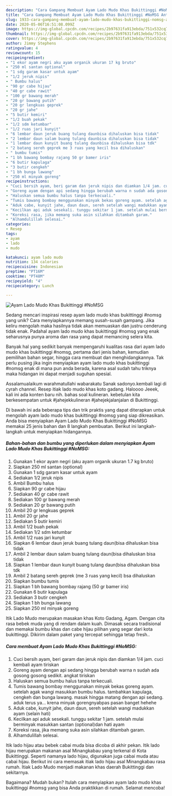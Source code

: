 ```yaml
---
description: "Cara Gampang Membuat Ayam Lado Mudo Khas Bukittinggi #NoMSG Anti Gagal"
title: "Cara Gampang Membuat Ayam Lado Mudo Khas Bukittinggi #NoMSG Anti Gagal"
slug: 1933-cara-gampang-membuat-ayam-lado-mudo-khas-bukittinggi-nomsg-anti-gagal
date: 2020-05-06T16:51:08.099Z
image: https://img-global.cpcdn.com/recipes/2b97631fa913ebda/751x532cq70/ayam-lado-mudo-khas-bukittinggi-nomsg-foto-resep-utama.jpg
thumbnail: https://img-global.cpcdn.com/recipes/2b97631fa913ebda/751x532cq70/ayam-lado-mudo-khas-bukittinggi-nomsg-foto-resep-utama.jpg
cover: https://img-global.cpcdn.com/recipes/2b97631fa913ebda/751x532cq70/ayam-lado-mudo-khas-bukittinggi-nomsg-foto-resep-utama.jpg
author: Jimmy Stephens
ratingvalue: 4
reviewcount: 15
recipeingredient:
- "1 ekor ayam negri aku ayam organik ukuran 17 kg bruto"
- "250 ml santan optional"
- "1 sdg garam kasar untuk ayam"
- "1/2 jeruk nipis"
- " Bumbu halus"
- "90 gr cabe hijau"
- "40 gr cabe rawit"
- "100 gr bawang merah"
- "20 gr bawang putih"
- "20 gr lengkuas geprek"
- "20 gr jahe"
- "5 butir kemiri"
- "1/2 buah pekak"
- "1/2 sdm ketumbar"
- "1/2 ruas jari kunyit"
- "6 lembar daun jeruk buang tulang daunbisa dihaluskan bisa tidak"
- "2 lembar daun salam buang tulang daunbisa dihaluskan bisa tidak"
- "1 lembar daun kunyit buang tulang daunbisa dihaluskan bisa tdk"
- "2 batang sereh geprek me 3 ruas yang kecil bsa dihaluskan"
- " bumbu tumis"
- "1 bh bawang bombay rajang 50 gr bamer iris"
- "6 butir kapulaga"
- "3 butir cengkeh"
- "1 bh bunga lawang"
- "250 ml minyak goreng"
recipeinstructions:
- "Cuci bersih ayam, beri garam dan jeruk nipis dan diamkan 1/4 jam. cuci kembali ayam tiriskan"
- "Goreng ayam dengan api sedang hingga berubah warna n sudah ada gosong gosong sedikit. angkat tiriskan"
- "Haluskan semua bumbu halus tanpa terkecuali."
- "Tumis bawang bombay menggunakan minyak bekas goreng ayam. setelah agak wangi masukkan bumbu halus. tambahkan kapulaga, cengkeh dan bunga lawang. masak hingga matang dengan api sedang. aduk terus ya... krena minyak gorengnyabpas pasan banget hehehe"
- "Aduk cabe, kunyit jahe, daun daun, sereh setelah wangi madukkan ayam (selain hati)"
- "Kecilkan api aduk sesekali. tunggu sekitar 1 jam. setelah mulai berminyak masukkan santan (optional)dan hati ayam"
- "Koreksi rasa, jika memang suka asin silahkan ditambah garam."
- "Alhamdulillah selesai."
categories:
- Resep
tags:
- ayam
- lado
- mudo

katakunci: ayam lado mudo 
nutrition: 134 calories
recipecuisine: Indonesian
preptime: "PT16M"
cooktime: "PT48M"
recipeyield: "4"
recipecategory: Lunch

---
```



![Ayam Lado Mudo Khas Bukittinggi #NoMSG](https://img-global.cpcdn.com/recipes/2b97631fa913ebda/751x532cq70/ayam-lado-mudo-khas-bukittinggi-nomsg-foto-resep-utama.jpg)

Sedang mencari inspirasi resep ayam lado mudo khas bukittinggi #nomsg yang unik? Cara menyiapkannya memang susah-susah gampang. Jika keliru mengolah maka hasilnya tidak akan memuaskan dan justru cenderung tidak enak. Padahal ayam lado mudo khas bukittinggi #nomsg yang enak seharusnya punya aroma dan rasa yang dapat memancing selera kita.

Banyak hal yang sedikit banyak mempengaruhi kualitas rasa dari ayam lado mudo khas bukittinggi #nomsg, pertama dari jenis bahan, kemudian pemilihan bahan segar, hingga cara membuat dan menghidangkannya. Tak perlu pusing jika ingin menyiapkan ayam lado mudo khas bukittinggi #nomsg enak di mana pun anda berada, karena asal sudah tahu triknya maka hidangan ini dapat menjadi suguhan spesial.

Assalamualaikum warahmatullahi wabarakatu Sanak sadonyo.kembali lagi di cyrah channel. Resep itiak lado mudo khas koto gadang. Haloooo Jeeek, kali ini ada konten baru nih. bahas soal kulineran. kebetulan kita berkesempatan untuk #jahejekkulineran #jahejekjalanjalan di Bukittinggi.


Di bawah ini ada beberapa tips dan trik praktis yang dapat diterapkan untuk mengolah ayam lado mudo khas bukittinggi #nomsg yang siap dikreasikan. Anda bisa menyiapkan Ayam Lado Mudo Khas Bukittinggi #NoMSG memakai 25 jenis bahan dan 8 langkah pembuatan. Berikut ini langkah-langkah untuk menyiapkan hidangannya.

<!--inarticleads1-->

##### Bahan-bahan dan bumbu yang diperlukan dalam menyiapkan Ayam Lado Mudo Khas Bukittinggi #NoMSG:

1. Gunakan 1 ekor ayam negri (aku ayam organik ukuran 1.7 kg bruto)
1. Siapkan 250 ml santan (optional)
1. Gunakan 1 sdg garam kasar untuk ayam
1. Sediakan 1/2 jeruk nipis
1. Ambil  Bumbu halus
1. Siapkan 90 gr cabe hijau
1. Sediakan 40 gr cabe rawit
1. Sediakan 100 gr bawang merah
1. Sediakan 20 gr bawang putih
1. Ambil 20 gr lengkuas geprek
1. Ambil 20 gr jahe
1. Sediakan 5 butir kemiri
1. Ambil 1/2 buah pekak
1. Sediakan 1/2 sdm ketumbar
1. Ambil 1/2 ruas jari kunyit
1. Siapkan 6 lembar daun jeruk buang tulang daun(bisa dihaluskan bisa tidak
1. Ambil 2 lembar daun salam buang tulang daun(bisa dihaluskan bisa tidak
1. Siapkan 1 lembar daun kunyit buang tulang daun(bisa dihaluskan bisa tdk
1. Ambil 2 batang sereh geprek (me 3 ruas yang kecil) bsa dihaluskan
1. Siapkan  bumbu tumis
1. Siapkan 1 bh bawang bombay rajang (50 gr bamer iris)
1. Gunakan 6 butir kapulaga
1. Sediakan 3 butir cengkeh
1. Siapkan 1 bh bunga lawang
1. Siapkan 250 ml minyak goreng


Itik Lado Mudo merupakan masakan khas Koto Gadang, Agam. Dengan cita rasa bebek muda yang di rendam dalam kuah. Dimasak secara tradisional dan memakai bumbu khas dan cabe hijau pilihan yang segar dari kota bukittinggi. Dikirim dalam paket yang tercepat sehingga tetap fresh.. 

<!--inarticleads2-->

##### Cara membuat Ayam Lado Mudo Khas Bukittinggi #NoMSG:

1. Cuci bersih ayam, beri garam dan jeruk nipis dan diamkan 1/4 jam. cuci kembali ayam tiriskan
1. Goreng ayam dengan api sedang hingga berubah warna n sudah ada gosong gosong sedikit. angkat tiriskan
1. Haluskan semua bumbu halus tanpa terkecuali.
1. Tumis bawang bombay menggunakan minyak bekas goreng ayam. setelah agak wangi masukkan bumbu halus. tambahkan kapulaga, cengkeh dan bunga lawang. masak hingga matang dengan api sedang. aduk terus ya... krena minyak gorengnyabpas pasan banget hehehe
1. Aduk cabe, kunyit jahe, daun daun, sereh setelah wangi madukkan ayam (selain hati)
1. Kecilkan api aduk sesekali. tunggu sekitar 1 jam. setelah mulai berminyak masukkan santan (optional)dan hati ayam
1. Koreksi rasa, jika memang suka asin silahkan ditambah garam.
1. Alhamdulillah selesai.


Itik lado hijau atau bebek cabai muda bisa dicoba di akhir pekan. Itik lado hijau merupakan makanan asal Minangkabau yang terkenal di Kota Bukittinggi. Seperti namanya lado hijau, digunakan juga cabai muda atau cabai hijau. Berikut ini cara memasak itiak lado hijau asal Minangkabau rasa rumah. Itiak Lado Mudo menjadi makanan khas daerah Bukittinggi dan sekitarnya. 

Bagaimana? Mudah bukan? Itulah cara menyiapkan ayam lado mudo khas bukittinggi #nomsg yang bisa Anda praktikkan di rumah. Selamat mencoba!
